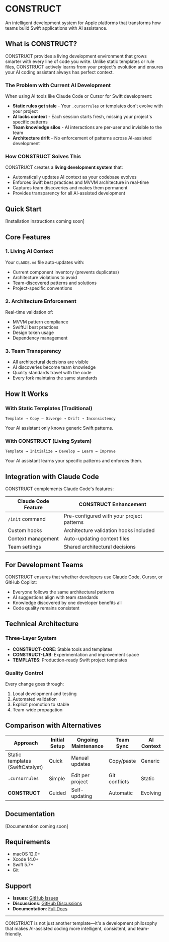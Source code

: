 # CONSTRUCT

An intelligent development system for Apple platforms that transforms how teams build Swift applications with AI assistance.

## What is CONSTRUCT?

CONSTRUCT provides a living development environment that grows smarter with every line of code you write. Unlike static templates or rule files, CONSTRUCT actively learns from your project's evolution and ensures your AI coding assistant always has perfect context.

### The Problem with Current AI Development

When using AI tools like Claude Code or Cursor for Swift development:
- **Static rules get stale** - Your `.cursorrules` or templates don't evolve with your project
- **AI lacks context** - Each session starts fresh, missing your project's specific patterns
- **Team knowledge silos** - AI interactions are per-user and invisible to the team
- **Architecture drift** - No enforcement of patterns across AI-assisted development

### How CONSTRUCT Solves This

CONSTRUCT creates a **living development system** that:
- Automatically updates AI context as your codebase evolves
- Enforces Swift best practices and MVVM architecture in real-time
- Captures team discoveries and makes them permanent
- Provides transparency for all AI-assisted development

## Quick Start

[Installation instructions coming soon]

## Core Features

### 1. Living AI Context
Your `CLAUDE.md` file auto-updates with:
- Current component inventory (prevents duplicates)
- Architecture violations to avoid
- Team-discovered patterns and solutions
- Project-specific conventions

### 2. Architecture Enforcement
Real-time validation of:
- MVVM pattern compliance
- SwiftUI best practices
- Design token usage
- Dependency management

### 3. Team Transparency
- All architectural decisions are visible
- AI discoveries become team knowledge
- Quality standards travel with the code
- Every fork maintains the same standards

## How It Works

### With Static Templates (Traditional)
```
Template → Copy → Diverge → Drift → Inconsistency
```
Your AI assistant only knows generic Swift patterns.

### With CONSTRUCT (Living System)
```
Template → Initialize → Develop → Learn → Improve
```
Your AI assistant learns your specific patterns and enforces them.

## Integration with Claude Code

CONSTRUCT complements Claude Code's features:

| Claude Code Feature | CONSTRUCT Enhancement |
|-------------------|---------------------|
| `/init` command | Pre-configured with your project patterns |
| Custom hooks | Architecture validation hooks included |
| Context management | Auto-updating context files |
| Team settings | Shared architectural decisions |

## For Development Teams

CONSTRUCT ensures that whether developers use Claude Code, Cursor, or GitHub Copilot:
- Everyone follows the same architectural patterns
- AI suggestions align with team standards
- Knowledge discovered by one developer benefits all
- Code quality remains consistent

## Technical Architecture

### Three-Layer System
- **CONSTRUCT-CORE**: Stable tools and templates
- **CONSTRUCT-LAB**: Experimentation and improvement space
- **TEMPLATES**: Production-ready Swift project templates

### Quality Control
Every change goes through:
1. Local development and testing
2. Automated validation
3. Explicit promotion to stable
4. Team-wide propagation

## Comparison with Alternatives

| Approach | Initial Setup | Ongoing Maintenance | Team Sync | AI Context |
|----------|--------------|-------------------|-----------|------------|
| Static templates (SwiftCatalyst) | Quick | Manual updates | Copy/paste | Generic |
| `.cursorrules` | Simple | Edit per project | Git conflicts | Static |
| **CONSTRUCT** | Guided | Self-updating | Automatic | Evolving |

## Documentation

[Documentation coming soon]

## Requirements

- macOS 12.0+
- Xcode 14.0+
- Swift 5.7+
- Git

## Support

- **Issues**: [GitHub Issues](https://github.com/parkertoddbrooks/CONSTRUCT/issues)
- **Discussions**: [GitHub Discussions](https://github.com/parkertoddbrooks/CONSTRUCT/discussions)
- **Documentation**: [Full Docs](docs/README.md)

---

CONSTRUCT is not just another template—it's a development philosophy that makes AI-assisted coding more intelligent, consistent, and team-friendly.
